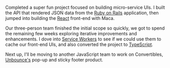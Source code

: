 ---
---

Completed a super fun project focused on building micro-service UIs. I built the API that rendered JSON data from the <a href="https://rubyonrails.org" target="_blank" rel="noreferrer">Ruby on Rails</a> application, then jumped into building the <a href="https://reactjs.org" target="_blank" rel="noreferrer">React</a> front-end with Maca.

Our three-person team finished the initial scope so quickly, we got to spend the remaining few weeks exploring iterative improvements and enhancements. I dove into <a href="https://developers.google.com/web/fundamentals/primers/service-workers/" target="_blank" rel="noreferrer">Service Workers</a> to see if we could use them to cache our front-end UIs, and also converted the project to <a href="https://www.typescriptlang.org" target="_blank" rel="noreferrer">TypeScript</a>.

Next up, I'll be moving to another JavaScript team to work on Convertibles, <a href="https://unbounce.com" target="_blank" rel="noreferrer">Unbounce's</a> pop-up and sticky footer product.
